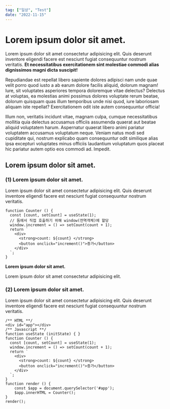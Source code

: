 ```yaml
---
tag: ["일상", "Test"]
date: "2022-11-15"
---
```


# Lorem ipsum dolor sit amet.

Lorem ipsum dolor sit amet consectetur adipisicing elit. Quis deserunt inventore eligendi facere est nesciunt fugiat consequuntur nostrum veritatis. **Et necessitatibus exercitationem sint molestiae commodi alias dignissimos magni dicta suscipit!**

Repudiandae est repellat libero sapiente dolores adipisci nam unde quae velit porro quod iusto a ab earum dolore facilis aliquid, dolorum magnam! Iure, sit voluptates asperiores tempora doloremque vitae delectus?
Delectus at voluptas, ea molestias animi possimus dolores voluptate rerum beatae, dolorum quisquam quas illum temporibus unde nisi quod, iure laboriosam aliquam iste repellat? Exercitationem odit iste autem consequuntur officia!

Illum non, veritatis incidunt vitae, magnam culpa, cumque necessitatibus mollitia quia delectus accusamus officiis assumenda quaerat aut beatae aliquid voluptatem harum. Aspernatur quaerat libero animi pariatur voluptatem accusamus voluptatum neque.
Veniam natus modi sed cupiditate qui, nostrum explicabo quam consequuntur odit similique alias ipsa excepturi voluptates minus officiis laudantium voluptatum quos placeat hic pariatur autem optio eos commodi ad. Impedit.

## Lorem ipsum dolor sit amet.

### (1) Lorem ipsum dolor sit amet.

Lorem ipsum dolor sit amet consectetur adipisicing elit. Quis deserunt inventore eligendi facere est nesciunt fugiat consequuntur nostrum veritatis.

```jsx{2}
function Counter () {
  const [count, setCount] = useState(1);
  // 돔에서 직접 호출하기 위해 window(전역객체)에 할당
  window.increment = () => setCount(count + 1);
  return `
    <div>
      <strong>count: ${count} </strong>
      <button onclick="increment()">증가</button>
    </div>
  `;
}
```

**Lorem ipsum dolor sit amet.**

Lorem ipsum dolor sit amet consectetur adipisicing elit.

### (2) Lorem ipsum dolor sit amet.

Lorem ipsum dolor sit amet consectetur adipisicing elit.
Quis deserunt inventore eligendi facere est nesciunt fugiat consequuntur nostrum veritatis.

```jsx{7-18}
/** HTML **/
<div id="app"></div>
/** Javascript **/
function useState (initState) { }
function Counter () {
  const [count, setCount] = useState(1);
  window.increment = () => setCount(count + 1);
  return `
    <div>
      <strong>count: ${count} </strong>
      <button onclick="increment()">증가</button>
    </div>
  `;
}
function render () {
	const $app = document.querySelector('#app');
	$app.innerHTML = Counter();
}
render();
```
